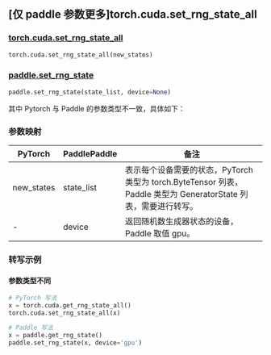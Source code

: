 ## [仅 paddle 参数更多]torch.cuda.set_rng_state_all

### [torch.cuda.set_rng_state_all](https://pytorch.org/docs/stable/generated/torch.cuda.set_rng_state_all.html#torch.cuda.set_rng_state_all)

```python
torch.cuda.set_rng_state_all(new_states)
```

### [paddle.set_rng_state]()

```python
paddle.set_rng_state(state_list, device=None)
```

其中 Pytorch 与 Paddle 的参数类型不一致，具体如下：

### 参数映射

| PyTorch    | PaddlePaddle | 备注                                                                                                            |
| ---------- | ------------ | --------------------------------------------------------------------------------------------------------------- |
| new_states | state_list   | 表示每个设备需要的状态，PyTorch 类型为 torch.ByteTensor 列表，Paddle 类型为 GeneratorState 列表，需要进行转写。 |
| -          | device       | 返回随机数生成器状态的设备，Paddle 取值 gpu。                                                           |

### 转写示例

#### 参数类型不同

```python
# PyTorch 写法
x = torch.cuda.get_rng_state_all()
torch.cuda.set_rng_state_all(x)

# Paddle 写法
x = paddle.get_rng_state()
paddle.set_rng_state(x, device='gpu')
```
